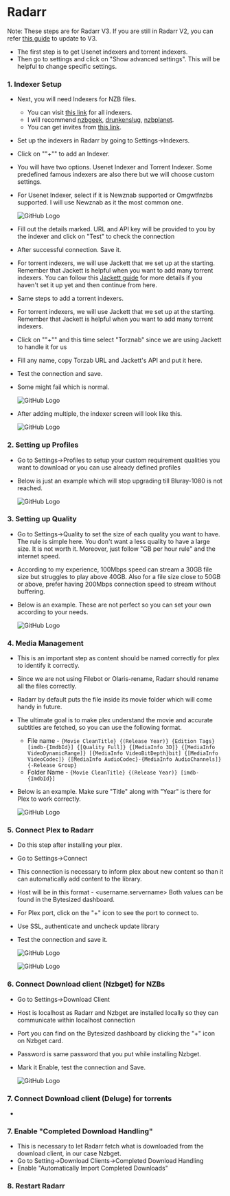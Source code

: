 # Radarr

Note: These steps are for Radarr V3. If you are still in Radarr V2, you can refer [this guide](https://github.com/pranscript/plex_bytesized/blob/master/radarr/radarrV2%20to%20V3(nightly).md) to update to V3.

- The first step is to get Usenet indexers and torrent indexers.
- Then go to settings and click on "Show advanced settings". This will be helpful to change specific settings.

### 1. Indexer Setup

- Next, you will need Indexers for NZB files.

  - You can visit [this link](https://www.reddit.com/r/usenet/wiki/indexers) for all indexers.
  - I will recommend [nzbgeek](https://nzbgeek.info/), [drunkenslug](https://drunkenslug.com/), [nzbplanet](http://www.nzbplanet.net/).
  - You can get invites from [this link](https://www.reddit.com/r/UsenetInvites/).

- Set up the indexers in Radarr by going to Settings->Indexers.

- Click on ""+"" to add an Indexer.

- You will have two options. Usenet Indexer and Torrent Indexer. Some predefined famous indexers are also there but we will choose custom settings.

- For Usenet Indexer, select if it is Newznab supported or Omgwtfnzbs supported. I will use Newznab as it the most common one.

  ![GitHub Logo](../images/radarr2.jpg)

- Fill out the details marked. URL and API key will be provided to you by the indexer and click on "Test" to check the connection

- After successful connection. Save it.



- For torrent indexers, we will use Jackett that we set up at the starting. Remember that Jackett is helpful when you want to add many torrent indexers. You can follow this [Jackett guide](https://github.com/pranscript/plex_bytesized/tree/master/jackett) for more details if you haven't set it up yet and then continue from here. 

- Same steps to add a torrent indexers.

- For torrent indexers, we will use Jackett that we set up at the starting. Remember that Jackett is helpful when you want to add many torrent indexers. 

- Click on ""+"" and this time select "Torznab" since we are using Jackett to handle it for us

- Fill any name, copy Torzab URL and Jackett's API and put it here.

- Test the connection and save.

- Some might fail which is normal.

  ![GitHub Logo](../images/radarr3.jpg)



- After adding multiple, the indexer screen will look like this.

  ![GitHub Logo](../images/radarr1.jpg)

  

### 2. Setting up Profiles

- Go to Settings->Profiles to setup your custom requirement qualities you want to download or you can use already defined profiles

- Below is just an example which will stop upgrading till Bluray-1080 is not reached.

  ![GitHub Logo](../images/radarrProfile.jpg)

### 3. Setting up Quality

- Go to Settings->Quality to set the size of each quality you want to have. The rule is simple here. You don't want a less quality to have a large size. It is not worth it. Moreover, just follow "GB per hour rule" and the internet speed. 

- According to my experience, 100Mbps speed can stream a 30GB file size but struggles to play above 40GB. Also for a file size close to 50GB or above, prefer having 200Mbps connection speed to stream without buffering.

- Below is an example. These are not perfect so you can set your own according to your needs.

  ![GitHub Logo](../images/radarrQuality.jpg)

### 4. Media Management

- This is an important step as content should be named correctly for plex to identify it correctly.

- Since we are not using Filebot or Olaris-rename, Radarr should rename all the files correctly.

- Radarr by default puts the file inside its movie folder which will come handy in future.

- The ultimate goal is to make plex understand the movie and accurate subtitles are fetched, so you can use the following  format.

  - File name - ```{Movie CleanTitle} {(Release Year)} {Edition Tags} [imdb-{ImdbId}] {[Quality Full]} {[MediaInfo 3D]} {[MediaInfo VideoDynamicRange]} [{MediaInfo VideoBitDepth}bit] {[MediaInfo VideoCodec]} {[MediaInfo AudioCodec}-{MediaInfo AudioChannels]}{-Release Group} ```
  - Folder Name - ```{Movie CleanTitle} {(Release Year)} [imdb-{ImdbId}]```

- Below is an example. Make sure "Title" along with "Year" is there for Plex to work correctly.

  ![GitHub Logo](../images/radarMedia.jpg)

### 5. Connect Plex to Radarr

- Do this step after installing your plex.

- Go to Settings->Connect

- This connection is necessary to inform plex about new content so than it can automatically add content to the library.

- Host will be in this format - <username.servername> Both values can be found in the Bytesized dashboard.

- For Plex port, click on the "+" icon to see the port to connect to. 

- Use SSL, authenticate and uncheck update library

- Test the connection and save it.

  ![GitHub Logo](../images/radarrPlex.jpg)

  ![GitHub Logo](../images/radarrPlex2.jpg)

### 6. Connect  Download client (Nzbget) for NZBs

- Go to Settings->Download Client

- Host is localhost as Radarr and Nzbget are installed locally so they can communicate within localhost connection

- Port you can find on the Bytesized dashboard by clicking the "+" icon on Nzbget card.

- Password is same password that you put while installing Nzbget.

- Mark it Enable, test the connection and Save.

  ![GitHub Logo](../images/radarrNzb.jpg)

### 7. Connect  Download client (Deluge) for torrents

- 

### 7. Enable "Completed Download Handling"

- This is necessary to let Radarr fetch what is downloaded from the download client, in our case Nzbget.
- Go to Setting->Download Clients->Completed Download Handling
- Enable "Automatically Import Completed Downloads"



### 8. Restart Radarr